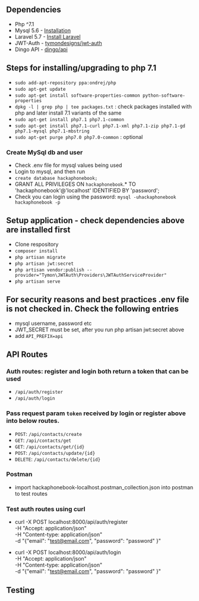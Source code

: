 ## Dependencies
* Php ^7.1
* Mysql 5.6 - [Installation](https://dev.mysql.com/doc/refman/5.6/en/installing.html)
* Laravel 5.7 - [Install Laravel](https://laravel.com/docs/5.7/installation)
* JWT-Auth - [tymondesigns/jwt-auth](https://github.com/tymondesigns/jwt-auth)
* Dingo API - [dingo/api](https://github.com/dingo/api)

## Steps for installing/upgrading to php 7.1
* `sudo add-apt-repository ppa:ondrej/php`
* `sudo apt-get update`
* `sudo apt-get install software-properties-common python-software-properties`
* `dpkg -l | grep php | tee packages.txt` : check packages installed with php and later install 7.1 variants of the same
* `sudo apt-get install php7.1 php7.1-common`
* `sudo apt-get install php7.1-curl php7.1-xml php7.1-zip php7.1-gd php7.1-mysql php7.1-mbstring`
* `sudo apt-get purge php7.0 php7.0-common` : optional

### Create MySql db and user
* Check .env file for mysql values being used
* Login to mysql, and then run
* `create database hackaphonebook;`
* GRANT ALL PRIVILEGES ON `hackaphonebook`.* TO 'hackaphonebook'@'localhost' IDENTIFIED BY 'password';
* Check you can login using the password: `mysql -uhackaphonebook hackaphonebook -p`

## Setup application - check dependencies above are installed first
* Clone respository
* `composer install`
* `php artisan migrate`
* `php artisan jwt:secret`
* `php artisan vendor:publish --provider="Tymon\JWTAuth\Providers\JWTAuthServiceProvider"`
* `php artisan serve`

## For security reasons and best practices .env file is not checked in. Check the following entries
* mysql username, password etc
* JWT_SECRET must be set, after you run php artisan jwt:secret above
* add `API_PREFIX=api`

## API Routes

### Auth routes: register and login both return a token that can be used
* `/api/auth/register`
* `/api/auth/login`

### Pass request param `token` received by login or register above into below routes.
* `POST`: `/api/contacts/create`
* `GET`: `/api/contacts/get`
* `GET`: `/api/contacts/get/{id}`
* `POST`: `/api/contacts/update/{id}`
* `DELETE`: `/api/contacts/delete/{id}`

### Postman
* import hackaphonebook-localhost.postman_collection.json into postman to test routes

### Test auth routes using curl

* curl -X POST localhost:8000/api/auth/register \
    -H "Accept: application/json" \
    -H "Content-type: application/json" \
    -d "{\"email\": \"test@email.com\", \"password\": \"password\" }"

* curl -X POST localhost:8000/api/auth/login \
    -H "Accept: application/json" \
    -H "Content-type: application/json" \
    -d "{\"email\": \"test@email.com\", \"password\": \"password\" }"


## Testing


